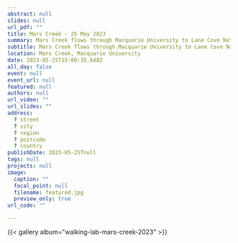 ```yaml
---
abstract: null
slides: null
url_pdf: ""
title: Mars Creek - 25 May 2023
summary: Mars Creek flows through Macquarie University to Lane Cove National Park. It was revitalised by the University in 2018 and is now home to thousands of native plants and animals, including birds (such as the iconic ducklings and their protective parents), eels, reptiles, and frogs. 
subtitle: Mars Creek flows through Macquarie University to Lane Cove National Park. It was revitalised by the University in 2018 and is now home to thousands of native plants and animals, including birds (such as the iconic ducklings and their protective parents), eels, reptiles, and frogs.
location: Mars Creek, Macquarie University
date: 2023-05-25T15:00:35.648Z
all_day: false
event: null
event_url: null
featured: null
authors: null
url_video: ""
url_slides: ""
address:
  ? street
  ? city
  ? region
  ? postcode
  ? country
publishDate: 2023-05-25Tnull
tags: null
projects: null
image:
  caption: ""
  focal_point: null
  filename: featured.jpg
  preview_only: true
url_code: ""

---
```


{{< gallery album="walking-lab-mars-creek-2023" >}}
